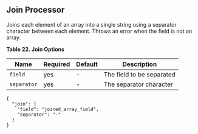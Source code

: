 ## Join Processor

Joins each element of an array into a single string using a separator character between each element. Throws an error when the field is not an array.

 **Table 22. Join Options**

Name |  Required |  Default |  Description  
---|---|---|---  
`field`| yes| -| The field to be separated  
`separator`| yes| -| The separator character  
  
  

    
    
    {
      "join": {
        "field": "joined_array_field",
        "separator": "-"
      }
    }
